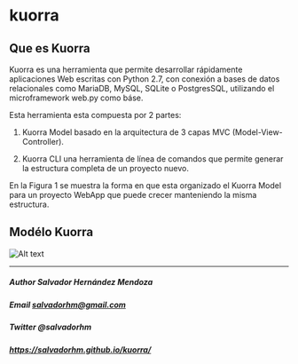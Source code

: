 # kuorra

## Que es Kuorra

Kuorra es una herramienta que permite desarrollar rápidamente aplicaciones Web escritas con Python 2.7, con conexión a bases de datos relacionales como  MariaDB, MySQL, SQLite o PostgresSQL, utilizando el microframework web.py como báse.


Esta herramienta esta compuesta por 2 partes:

  1. Kuorra Model basado en la arquitectura de 3 capas MVC (Model-View-Controller).

  2. Kuorra CLI una herramienta de línea de comandos que permite generar la estructura completa de un proyecto nuevo.

En la Figura 1 se muestra la forma en que esta organizado el Kuorra Model para un proyecto WebApp que puede crecer manteniendo la misma estructura.
## Modélo Kuorra

![Alt text](https://github.com/salvadorhm/kuorra/blob/master/docs/images/kuorra.png "Modélo Kuorra")


****

##### Author Salvador Hernández Mendoza
##### Email salvadorhm@gmail.com
##### Twitter @salvadorhm
##### https://salvadorhm.github.io/kuorra/ 
